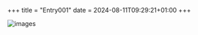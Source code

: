 +++
title = "Entry001"
date = 2024-08-11T09:29:21+01:00
+++

![images](/images/entry001/entry001.jpeg)
